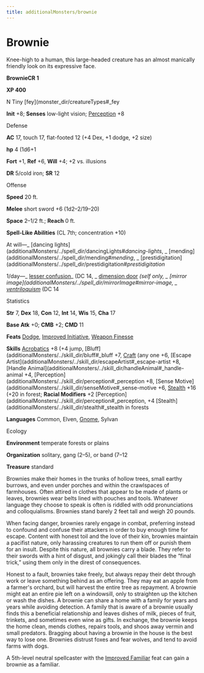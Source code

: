 ```yaml
---
title: additionalMonsters/brownie
---
```

# Brownie

Knee-high to a human, this large-headed creature has an almost manically friendly look on its expressive face.

**BrownieCR 1**

**XP 400**

N Tiny [fey](monster_dir/creatureTypes#_fey

**Init** +8; **Senses** low-light vision; [Perception](additionalMonsters/../skill_dir/perception#_perception) +8

Defense

**AC** 17, touch 17, flat-footed 12 (+4 Dex, +1 dodge, +2 size)

**hp** 4 (1d6+1

**Fort** +1, **Ref** +6, **Will** +4; +2 vs. illusions

**DR** 5/cold iron; **SR** 12

Offense

**Speed** 20 ft.

**Melee** short sword +6 (1d2–2/19–20)

**Space** 2–1/2 ft.; **Reach** 0 ft.

**Spell-Like Abilities** (CL 7th; concentration +10)

At will—_ [dancing lights](additionalMonsters/../spell_dir/dancingLights#_dancing-lights_, _ [mending](additionalMonsters/../spell_dir/mending#_mending_, _ [prestidigitation](additionalMonsters/../spell_dir/prestidigitation#_prestidigitation_

1/day—_ [lesser confusion](additionalMonsters/../spell_dir/confusion#_confusion-lesser)_ (DC 14, _ [dimension door](additionalMonsters/../spell_dir/dimensionDoor#_dimension-door) _(self only, _ [mirror image](additionalMonsters/../spell_dir/mirrorImage#_mirror-image_, _ [ventriloquism](additionalMonsters/../spell_dir/ventriloquism#_ventriloquism)_ (DC 14

Statistics

**Str** 7, **Dex** 18, **Con** 12, **Int** 14, **Wis** 15, **Cha** 17

**Base Atk** +0; **CMB** +2; **CMD** 11

**Feats** [Dodge](additionalMonsters/../feats#_dodge), [Improved Initiative](additionalMonsters/../feats#_improved-initiative), [Weapon Finesse](additionalMonsters/../feats#_weapon-finesse)

**Skills** [Acrobatics](additionalMonsters/../skill_dir/acrobatics#_acrobatics) +8 (+4 jump, [Bluff](additionalMonsters/../skill_dir/bluff#_bluff +7, [Craft](additionalMonsters/../skill_dir/craft#_craft) (any one +6, [Escape Artist](additionalMonsters/../skill_dir/escapeArtist#_escape-artist +8, [Handle Animal](additionalMonsters/../skill_dir/handleAnimal#_handle-animal +4, [Perception](additionalMonsters/../skill_dir/perception#_perception +8, [Sense Motive](additionalMonsters/../skill_dir/senseMotive#_sense-motive +6, [Stealth](additionalMonsters/../skill_dir/stealth#_stealth) +16 (+20 in forest; **Racial Modifiers** +2 [Perception](additionalMonsters/../skill_dir/perception#_perception, +4 [Stealth](additionalMonsters/../skill_dir/stealth#_stealth in forests

**Languages** Common, Elven, [Gnome](monster_dir/creatureTypes#_gnome-subtype), Sylvan

Ecology

**Environment** temperate forests or plains

**Organization** solitary, gang (2–5), or band (7–12

**Treasure** standard

Brownies make their homes in the trunks of hollow trees, small earthy burrows, and even under porches and within the crawlspaces of farmhouses. Often attired in clothes that appear to be made of plants or leaves, brownies wear belts lined with pouches and tools. Whatever language they choose to speak is often is riddled with odd pronunciations and colloquialisms. Brownies stand barely 2 feet tall and weigh 20 pounds.

When facing danger, brownies rarely engage in combat, preferring instead to confound and confuse their attackers in order to buy enough time for escape. Content with honest toil and the love of their kin, brownies maintain a pacifist nature, only harassing creatures to run them off or punish them for an insult. Despite this nature, all brownies carry a blade. They refer to their swords with a hint of disgust, and jokingly call their blades the “final trick,” using them only in the direst of consequences.

Honest to a fault, brownies take freely, but always repay their debt through work or leave something behind as an offering. They may eat an apple from a farmer's orchard, but will harvest the entire tree as repayment. A brownie might eat an entire pie left on a windowsill, only to straighten up the kitchen or wash the dishes. A brownie can share a home with a family for years and years while avoiding detection. A family that is aware of a brownie usually finds this a beneficial relationship and leaves dishes of milk, pieces of fruit, trinkets, and sometimes even wine as gifts. In exchange, the brownie keeps the home clean, mends clothes, repairs tools, and shoos away vermin and small predators. Bragging about having a brownie in the house is the best way to lose one. Brownies distrust foxes and fear wolves, and tend to avoid farms with dogs.

A 5th-level neutral spellcaster with the [Improved Familiar](additionalMonsters/../feats#_improved-familiar) feat can gain a brownie as a familiar.

